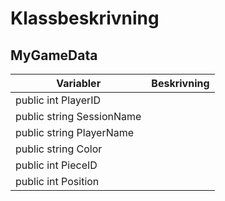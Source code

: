 # Klassbeskrivning



## MyGameData

| Variabler                 | Beskrivning |
| ------------------------- | ----------- |
| public int PlayerID       |             |
| public string SessionName |             |
| public string PlayerName  |             |
| public string Color       |             |
| public int PieceID        |             |
| public int Position       |             |

